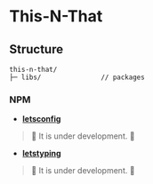 # This-N-That

## Structure

``` 
this-n-that/
├─ libs/               // packages
```

### NPM

- [**letsconfig**](/apps/letsconfig/README.md)
> 🚧 It is under development. 🚧

- [**letstyping**](/apps/letstyping/README.md)
> 🚧 It is under development. 🚧


